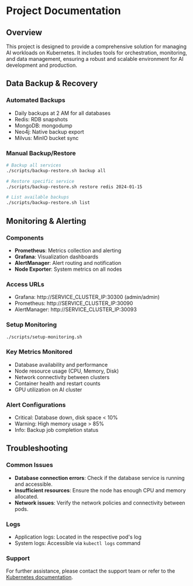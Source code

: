 # Project Documentation

## Overview

This project is designed to provide a comprehensive solution for managing AI workloads on Kubernetes. It includes tools for orchestration, monitoring, and data management, ensuring a robust and scalable environment for AI development and production.

## Data Backup & Recovery

### Automated Backups
- Daily backups at 2 AM for all databases
- Redis: RDB snapshots
- MongoDB: mongodump
- Neo4j: Native backup export
- Milvus: MinIO bucket sync

### Manual Backup/Restore
```bash
# Backup all services
./scripts/backup-restore.sh backup all

# Restore specific service
./scripts/backup-restore.sh restore redis 2024-01-15

# List available backups
./scripts/backup-restore.sh list
```

## Monitoring & Alerting

### Components
- **Prometheus**: Metrics collection and alerting
- **Grafana**: Visualization dashboards
- **AlertManager**: Alert routing and notification
- **Node Exporter**: System metrics on all nodes

### Access URLs
- Grafana: http://SERVICE_CLUSTER_IP:30300 (admin/admin)
- Prometheus: http://SERVICE_CLUSTER_IP:30090
- AlertManager: http://SERVICE_CLUSTER_IP:30093

### Setup Monitoring
```bash
./scripts/setup-monitoring.sh
```

### Key Metrics Monitored
- Database availability and performance
- Node resource usage (CPU, Memory, Disk)
- Network connectivity between clusters
- Container health and restart counts
- GPU utilization on AI cluster

### Alert Configurations
- Critical: Database down, disk space < 10%
- Warning: High memory usage > 85%
- Info: Backup job completion status

## Troubleshooting

### Common Issues
- **Database connection errors**: Check if the database service is running and accessible.
- **Insufficient resources**: Ensure the node has enough CPU and memory allocated.
- **Network issues**: Verify the network policies and connectivity between pods.

### Logs
- Application logs: Located in the respective pod's log
- System logs: Accessible via `kubectl logs` command

### Support
For further assistance, please contact the support team or refer to the [Kubernetes documentation](https://kubernetes.io/docs/home/).